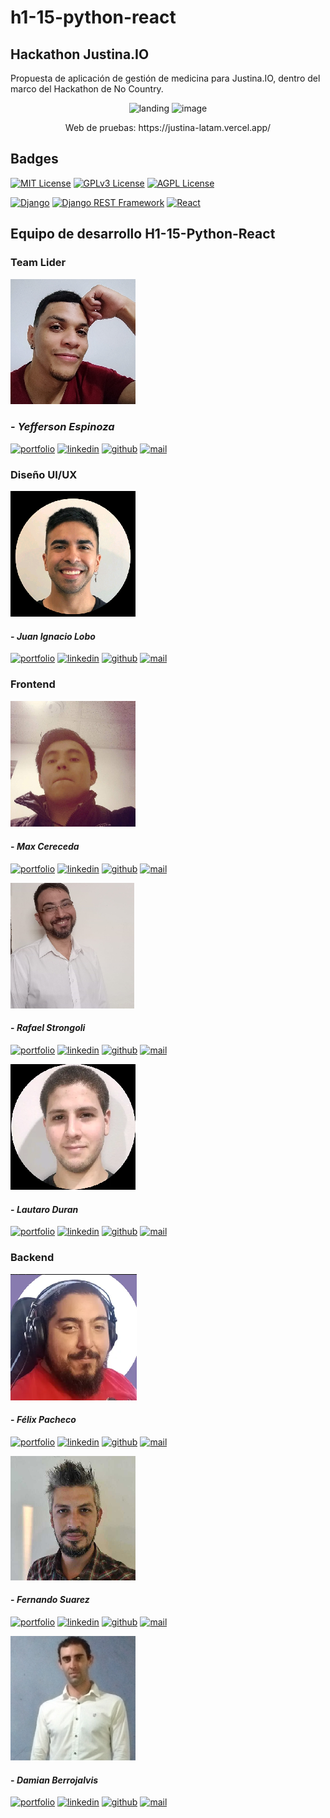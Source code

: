 # h1-15-python-react

## Hackathon Justina.IO

Propuesta de aplicación de gestión de medicina para Justina.IO, dentro del marco del Hackathon de No Country.

<p align="center">
  <img src="https://res.cloudinary.com/dzllpjhiv/image/upload/v1723781331/landing-Photoroom_drmrrp.png" alt="landing" height="300px"/>
  <img src="https://res.cloudinary.com/dzllpjhiv/image/upload/v1723781503/image-Photoroom_tbi4iq.png" alt="image" height="400px"/>
</p>

<p align="center">
 Web de pruebas: https://justina-latam.vercel.app/
</p>




## Badges

[![MIT License](https://img.shields.io/badge/License-MIT-green.svg)](https://choosealicense.com/licenses/mit/)
[![GPLv3 License](https://img.shields.io/badge/License-GPL%20v3-yellow.svg)](https://opensource.org/licenses/)
[![AGPL License](https://img.shields.io/badge/license-AGPL-blue.svg)](http://www.gnu.org/licenses/agpl-3.0)

[![Django](https://img.shields.io/badge/Django-5.0.3-blue.svg)](https://www.djangoproject.com/)
[![Django REST Framework](https://img.shields.io/badge/Django%20REST%20Framework-v3.15.1-orange.svg)](https://www.django-rest-framework.org/)
[![React](https://img.shields.io/badge/React-18.2.0-blue.svg)](https://reactjs.org/)

## Equipo de desarrollo H1-15-Python-React

### Team Lider

![Yefferson Espinoza](images/yefferson_espinoza.png)

### - _Yefferson Espinoza_

[![portfolio](https://img.shields.io/badge/my_portfolio-grey?style=flat&logo=ko-fi&logoColor=white)]()
[![linkedin](https://img.shields.io/badge/linkedin-0A66C2?style=flat&logo=linkedin&logoColor=white)](https://www.linkedin.com/in/espinozayeff/)
[![github](https://img.shields.io/badge/github-grey?style=flat&logo=github&logoColor=white)](https://github.com/espinozayff)
[![mail](https://img.shields.io/badge/Gmail-D14836?style=flat&logo=gmail&logoColor=white)](mailto:espinozayeff@gmail.com)

### Diseño UI/UX

![Juan Lobo](images/juan_lobo.png)

#### - _Juan Ignacio Lobo_

[![portfolio](https://img.shields.io/badge/my_portfolio-grey?style=flat&logo=ko-fi&logoColor=white)](https://juanignaciolobo.myportfolio.com/)
[![linkedin](https://img.shields.io/badge/linkedin-0A66C2?style=flat&logo=linkedin&logoColor=white)](https://www.linkedin.com/in/juaniglobo/)
[![github](https://img.shields.io/badge/github-grey?style=flat&logo=github&logoColor=white)]()
[![mail](https://img.shields.io/badge/Gmail-D14836?style=flat&logo=gmail&logoColor=white)](mailto:juanignaciolobo97@gmail.com)


### Frontend

![Max Cereceda](images/max_cereceda.png)

#### - _Max Cereceda_

[![portfolio](https://img.shields.io/badge/my_portfolio-grey?style=flat&logo=ko-fi&logoColor=white)](https://max-cereceda.vercel.app/)
[![linkedin](https://img.shields.io/badge/linkedin-0A66C2?style=flat&logo=linkedin&logoColor=white)](https://www.linkedin.com/in/maxcereceda/)
[![github](https://img.shields.io/badge/github-grey?style=flat&logo=github&logoColor=white)](https://github.com/cereceda1991)
[![mail](https://img.shields.io/badge/Gmail-D14836?style=flat&logo=gmail&logoColor=white)](mailto:cereceda1991@gmail.com)

![Rafael Strongoli](images/rafael_strongoli.png)

#### - _Rafael Strongoli_

[![portfolio](https://img.shields.io/badge/my_portfolio-grey?style=flat&logo=ko-fi&logoColor=white)](https://strongoli-portfolio.vercel.app/)
[![linkedin](https://img.shields.io/badge/linkedin-0A66C2?style=flat&logo=linkedin&logoColor=white)](https://www.linkedin.com/in/rafael-strongoli/)
[![github](https://img.shields.io/badge/github-grey?style=flat&logo=github&logoColor=white)](https://github.com/rafaric)
[![mail](https://img.shields.io/badge/Gmail-D14836?style=flat&logo=gmail&logoColor=white)](mailto:rafaelstrongoli@gmail.com)

![Lautaro Duran](images/lautaro_duran.png)

#### - _Lautaro Duran_

[![portfolio](https://img.shields.io/badge/my_portfolio-grey?style=flat&logo=ko-fi&logoColor=white)](https://lautaro-duran.netlify.app/)
[![linkedin](https://img.shields.io/badge/linkedin-0A66C2?style=flat&logo=linkedin&logoColor=white)](https://www.linkedin.com/in/lautaro-duran/)
[![github](https://img.shields.io/badge/github-grey?style=flat&logo=github&logoColor=white)](https://github.com/LautaroLD)
[![mail](https://img.shields.io/badge/Gmail-D14836?style=flat&logo=gmail&logoColor=white)](mailto:duranlautarogabriel@gmail.com)


### Backend

![Félix Pacheco](images/felix_pacheco.png)

#### - _Félix Pacheco_

[![portfolio](https://img.shields.io/badge/my_portfolio-grey?style=flat&logo=ko-fi&logoColor=white)](https://porfolio-rho-azure.vercel.app/)
[![linkedin](https://img.shields.io/badge/linkedin-0A66C2?style=flat&logo=linkedin&logoColor=white)](https://www.linkedin.com/in/felix-pacheco-lobos/)
[![github](https://img.shields.io/badge/github-grey?style=flat&logo=github&logoColor=white)](https://www.github.com/Thoraker)
[![mail](https://img.shields.io/badge/Gmail-D14836?style=flat&logo=gmail&logoColor=white)](mailto:thoraker.dev@gmail.com)

![Fernando Suarez](images/fernando_suarez.png)

#### - _Fernando Suarez_

[![portfolio](https://img.shields.io/badge/my_portfolio-grey?style=flat&logo=ko-fi&logoColor=white)](https://my-portfolio-fernando-suarez.netlify.app/)
[![linkedin](https://img.shields.io/badge/linkedin-0A66C2?style=flat&logo=linkedin&logoColor=white)](https://www.linkedin.com/in/fernandogabrielsuarez/)
[![github](https://img.shields.io/badge/github-grey?style=flat&logo=github&logoColor=white)](https://www.github.com/fer-gab-sua)
[![mail](https://img.shields.io/badge/Gmail-D14836?style=flat&logo=gmail&logoColor=white)](mailto:fer.gab.sua@gmail.com)

![Damian Berrojalvis](images/damian_berrojalvis.png)

#### - _Damian Berrojalvis_

[![portfolio](https://img.shields.io/badge/my_portfolio-grey?style=flat&logo=ko-fi&logoColor=white)]()
[![linkedin](https://img.shields.io/badge/linkedin-0A66C2?style=flat&logo=linkedin&logoColor=white)](https://www.linkedin.com/in/dambedev/)
[![github](https://img.shields.io/badge/github-grey?style=flat&logo=github&logoColor=white)](https://www.github.com/DamBeDev)
[![mail](https://img.shields.io/badge/Gmail-D14836?style=flat&logo=gmail&logoColor=white)](mailto:d.berrojalvis@gmail.com)
